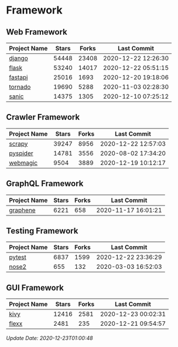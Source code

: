 # Framework

## Web Framework
| Project Name | Stars | Forks | Last Commit |
| ------------ | ----- | ----- | ----------- |
| [django](https://github.com/django/django) | 54448 | 23408 | 2020-12-22 12:26:30 |
| [flask](https://github.com/pallets/flask) | 53240 | 14017 | 2020-12-22 05:51:15 |
| [fastapi](https://github.com/tiangolo/fastapi) | 25016 | 1693 | 2020-12-20 19:18:06 |
| [tornado](https://github.com/tornadoweb/tornado) | 19690 | 5288 | 2020-11-03 02:28:30 |
| [sanic](https://github.com/huge-success/sanic) | 14375 | 1305 | 2020-12-10 07:25:12 |

## Crawler Framework
| Project Name | Stars | Forks | Last Commit |
| ------------ | ----- | ----- | ----------- |
| [scrapy](https://github.com/scrapy/scrapy) | 39247 | 8956 | 2020-12-22 12:57:03 |
| [pyspider](https://github.com/binux/pyspider) | 14781 | 3556 | 2020-08-02 17:34:20 |
| [webmagic](https://github.com/code4craft/webmagic) | 9504 | 3889 | 2020-12-19 10:12:17 |

## GraphQL Framework
| Project Name | Stars | Forks | Last Commit |
| ------------ | ----- | ----- | ----------- |
| [graphene](https://github.com/graphql-python/graphene) | 6221 | 658 | 2020-11-17 16:01:21 |

## Testing Framework
| Project Name | Stars | Forks | Last Commit |
| ------------ | ----- | ----- | ----------- |
| [pytest](https://github.com/pytest-dev/pytest) | 6837 | 1599 | 2020-12-22 23:36:29 |
| [nose2](https://github.com/nose-devs/nose2) | 655 | 132 | 2020-03-03 16:52:03 |

## GUI Framework
| Project Name | Stars | Forks | Last Commit |
| ------------ | ----- | ----- | ----------- |
| [kivy](https://github.com/kivy/kivy) | 12416 | 2581 | 2020-12-23 00:02:31 |
| [flexx](https://github.com/flexxui/flexx) | 2481 | 235 | 2020-12-21 09:54:57 |

*Update Date: 2020-12-23T01:00:48*